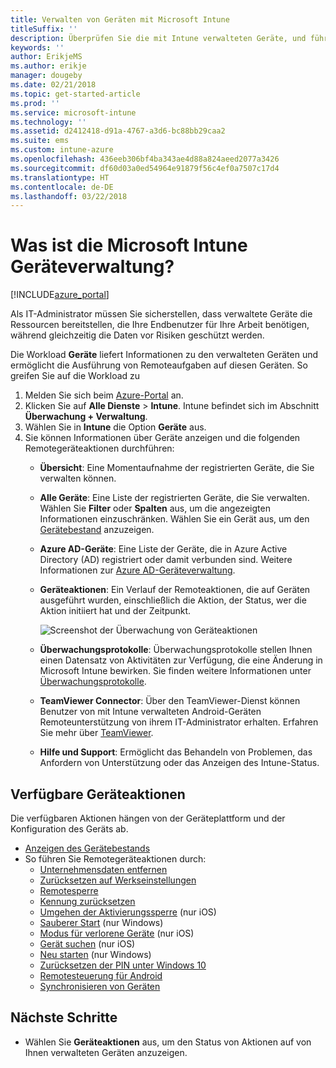 ```yaml
---
title: Verwalten von Geräten mit Microsoft Intune
titleSuffix: ''
description: Überprüfen Sie die mit Intune verwalteten Geräte, und führen Sie verschiedene Vorgänge auf diesen aus.
keywords: ''
author: ErikjeMS
ms.author: erikje
manager: dougeby
ms.date: 02/21/2018
ms.topic: get-started-article
ms.prod: ''
ms.service: microsoft-intune
ms.technology: ''
ms.assetid: d2412418-d91a-4767-a3d6-bc88bb29caa2
ms.suite: ems
ms.custom: intune-azure
ms.openlocfilehash: 436eeb306bf4ba343ae4d88a824aeed2077a3426
ms.sourcegitcommit: df60d03a0ed54964e91879f56c4ef0a7507c17d4
ms.translationtype: HT
ms.contentlocale: de-DE
ms.lasthandoff: 03/22/2018
---
```

# <a name="what-is-microsoft-intune-device-management"></a>Was ist die Microsoft Intune Geräteverwaltung?


[!INCLUDE[azure_portal](./includes/azure_portal.md)]

Als IT-Administrator müssen Sie sicherstellen, dass verwaltete Geräte die Ressourcen bereitstellen, die Ihre Endbenutzer für Ihre Arbeit benötigen, während gleichzeitig die Daten vor Risiken geschützt werden.

Die Workload **Geräte** liefert Informationen zu den verwalteten Geräten und ermöglicht die Ausführung von Remoteaufgaben auf diesen Geräten. So greifen Sie auf die Workload zu

1. Melden Sie sich beim [Azure-Portal](https://portal.azure.com) an.
2. Klicken Sie auf **Alle Dienste** > **Intune**. Intune befindet sich im Abschnitt **Überwachung + Verwaltung**.
3. Wählen Sie in **Intune** die Option **Geräte** aus.
4. Sie können Informationen über Geräte anzeigen und die folgenden Remotegeräteaktionen durchführen:
    - **Übersicht**: Eine Momentaufnahme der registrierten Geräte, die Sie verwalten können.
    - **Alle Geräte**: Eine Liste der registrierten Geräte, die Sie verwalten. Wählen Sie **Filter** oder **Spalten** aus, um die angezeigten Informationen einzuschränken. Wählen Sie ein Gerät aus, um den [Gerätebestand](device-inventory.md) anzuzeigen.
    - **Azure AD-Geräte**: Eine Liste der Geräte, die in Azure Active Directory (AD) registriert oder damit verbunden sind. Weitere Informationen zur [Azure AD-Geräteverwaltung](https://docs.microsoft.com/azure/active-directory/device-management-introduction).
    - **Geräteaktionen**: Ein Verlauf der Remoteaktionen, die auf Geräten ausgeführt wurden, einschließlich die Aktion, der Status, wer die Aktion initiiert hat und der Zeitpunkt.

        ![Screenshot der Überwachung von Geräteaktionen](./media/monitor-device-actions.png)

    - **Überwachungsprotokolle**: Überwachungsprotokolle stellen Ihnen einen Datensatz von Aktivitäten zur Verfügung, die eine Änderung in Microsoft Intune bewirken. Sie finden weitere Informationen unter [Überwachungsprotokolle](monitor-audit-logs.md).
    - **TeamViewer Connector**: Über den TeamViewer-Dienst können Benutzer von mit Intune verwalteten Android-Geräten Remoteunterstützung von ihrem IT-Administrator erhalten. Erfahren Sie mehr über [TeamViewer](device-profile-android-teamviewer.md).
    - **Hilfe und Support**: Ermöglicht das Behandeln von Problemen, das Anfordern von Unterstützung oder das Anzeigen des Intune-Status.  
    
## <a name="available-device-actions"></a>Verfügbare Geräteaktionen
Die verfügbaren Aktionen hängen von der Geräteplattform und der Konfiguration des Geräts ab.

- [Anzeigen des Gerätebestands](device-inventory.md)
- So führen Sie Remotegeräteaktionen durch:
    - [Unternehmensdaten entfernen](devices-wipe.md#remove-company-data)
    - [Zurücksetzen auf Werkseinstellungen](devices-wipe.md#factory-reset)
    - [Remotesperre](device-remote-lock.md)
    - [Kennung zurücksetzen](device-passcode-reset.md)
    - [Umgehen der Aktivierungssperre](device-activation-lock-bypass.md) (nur iOS)
    - [Sauberer Start](device-fresh-start.md) (nur Windows)
    - [Modus für verlorene Geräte](device-lost-mode.md) (nur iOS)
    - [Gerät suchen](device-locate.md) (nur iOS)
    - [Neu starten](device-restart.md) (nur Windows)
    - [Zurücksetzen der PIN unter Windows 10](device-windows-pin-reset.md)
    - [Remotesteuerung für Android](device-profile-android-teamviewer.md)
    - [Synchronisieren von Geräten](device-sync.md)


## <a name="next-steps"></a>Nächste Schritte

- Wählen Sie **Geräteaktionen** aus, um den Status von Aktionen auf von Ihnen verwalteten Geräten anzuzeigen.
